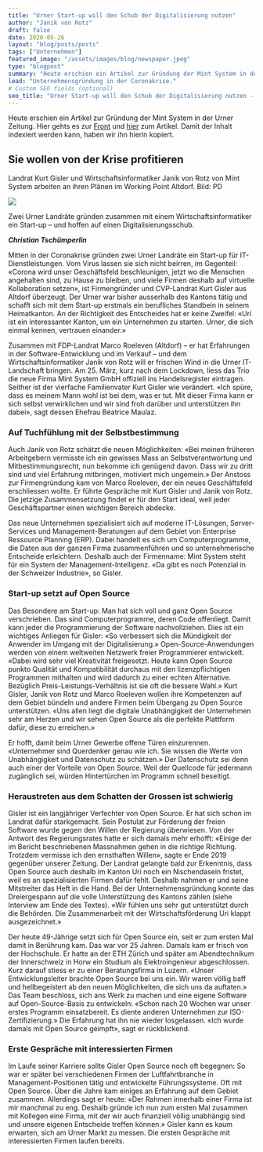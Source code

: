 ```yaml
---
title: "Urner Start-up will den Schub der Digitalisierung nutzen"
author: "Janik von Rotz"
draft: false
date: 2020-05-26
layout: "blog/posts/posts"
tags: ["Unternehmen"]
featured_image: "/assets/images/blog/newspaper.jpeg"
type: "blogpost"
summary: "Heute erschien ein Artikel zur Gründung der Mint System in der Urner Zeitung. Hier gehts es zur Front [1] und hier zum Artikel [2] . Damit der Inhalt indexiert werden kann, haben wir ihn hierin kopier..."
lead: "Unternehmensgründung in der Coronakrise."
# Custom SEO fields (optional)
seo_title: "Urner Start-up will den Schub der Digitalisierung nutzen - Mint System GmbH"
---
```


Heute erschien ein Artikel zur Gründung der Mint System in der Urner Zeitung. Hier gehts es zur [Front](https://epaper.luzernerzeitung.ch/article/268/268/2020-05-26/1/267086260) und [hier](https://epaper.luzernerzeitung.ch/article/268/268/2020-05-26/14/267084325) zum Artikel. Damit der Inhalt indexiert werden kann, haben wir ihn hierin kopiert.

## Sie wollen von der Krise profitieren

Landrat Kurt Gisler und Wirtschaftsinformatiker Janik von Rotz von Mint System arbeiten an ihren Plänen im Working Point Altdorf. Bild: PD

![](/assets/images/blog/urner-zeitung-artikel.jpg)


Zwei Urner Landräte gründen zusammen mit einem Wirtschaftsinformatiker ein Start-up – und hoffen auf einen Digitalisierungsschub.

***Christian Tschümperlin***

Mitten in der Coronakrise gründen zwei Urner Landräte ein Start-up für IT-Dienstleistungen. Vom Virus lassen sie sich nicht beirren, im Gegenteil: «Corona wird unser Geschäftsfeld beschleunigen, jetzt wo die Menschen angehalten sind, zu Hause zu bleiben, und viele Firmen deshalb auf virtuelle Kollaboration setzen», ist Firmengründer und CVP-Landrat Kurt Gisler aus Altdorf überzeugt. Der Urner war bisher ausserhalb des Kantons tätig und schafft sich mit dem Start-up erstmals ein berufliches Standbein in seinem Heimatkanton. An der Richtigkeit des Entscheides hat er keine Zweifel: «Uri ist ein interessanter Kanton, um ein Unternehmen zu starten. Urner, die sich einmal kennen, vertrauen einander.»


Zusammen mit FDP-Landrat Marco Roeleven (Altdorf) – er hat Erfahrungen in der Software-Entwicklung und im Verkauf – und dem Wirtschaftsinformatiker Janik von Rotz will er frischen Wind in die Urner IT-Landschaft bringen. Am 25. März, kurz nach dem Lockdown, liess das Trio die neue Firma Mint System GmbH offiziell ins Handelsregister eintragen. Seither ist der vierfache Familienvater Kurt Gisler wie verändert. «Ich spüre, dass es meinem Mann wohl ist bei dem, was er tut. Mit dieser Firma kann er sich selbst verwirklichen und wir sind froh darüber und unterstützen ihn dabei», sagt dessen Ehefrau Béatrice Maulaz.


### Auf Tuchfühlung mit der Selbstbestimmung
Auch Janik von Rotz schätzt die neuen Möglichkeiten: «Bei meinen früheren Arbeitgebern vermisste ich ein gewisses Mass an Selbstverantwortung und Mitbestimmungsrecht, nun bekomme ich genügend davon. Dass wir zu dritt sind und viel Erfahrung mitbringen, motiviert mich ungemein.» Der Anstoss zur Firmengründung kam von Marco Roeleven, der ein neues Geschäftsfeld erschliessen wollte. Er führte Gespräche mit Kurt Gisler und Janik von Rotz. Die jetzige Zusammensetzung findet er für den Start ideal, weil jeder Geschäftspartner einen wichtigen Bereich abdecke.


Das neue Unternehmen spezialisiert sich auf moderne IT-Lösungen, Server-Services und Management-Beratungen auf dem Gebiet von Enterprise Ressource Planning (ERP). Dabei handelt es sich um Computerprogramme, die Daten aus der ganzen Firma zusammenführen und so unternehmerische Entscheide erleichtern. Deshalb auch der Firmenname: Mint System steht für ein System der Management-Intelligenz. «Da gibt es noch Potenzial in der Schweizer Industrie», so Gisler.


### Start-up setzt auf Open Source
Das Besondere am Start-up: Man hat sich voll und ganz Open Source verschrieben. Das sind Computerprogramme, deren Code offenliegt. Damit kann jeder die Programmierung der Software nachvollziehen. Dies ist ein wichtiges Anliegen für Gisler: «So verbessert sich die Mündigkeit der Anwender im Umgang mit der Digitalisierung.» Open-Source-Anwendungen werden von einem weltweiten Netzwerk freier Programmierer entwickelt. «Dabei wird sehr viel Kreativität freigesetzt. Heute kann Open Source punkto Qualität und Kompatibilität durchaus mit den lizenzpflichtigen Programmen mithalten und wird dadurch zu einer echten Alternative. Bezüglich Preis-Leistungs-Verhältnis ist sie oft die bessere Wahl.» Kurt Gisler, Janik von Rotz und Marco Roeleven wollen ihre Kompetenzen auf dem Gebiet bündeln und andere Firmen beim Übergang zu Open Source unterstützen. «Uns allen liegt die digitale Unabhängigkeit der Unternehmen sehr am Herzen und wir sehen Open Source als die perfekte Plattform dafür, diese zu erreichen.»

Er hofft, damit beim Urner Gewerbe offene Türen einzurennen. «Unternehmer sind Querdenker genau wie ich. Sie wissen die Werte von Unabhängigkeit und Datenschutz zu schätzen.» Der Datenschutz sei denn auch einer der Vorteile von Open Source. Weil der Quellcode für jedermann zugänglich sei, würden Hintertürchen im Programm schnell beseitigt.

### Heraustreten aus dem Schatten der Grossen ist schwierig
Gisler ist ein langjähriger Verfechter von Open Source. Er hat sich schon im Landrat dafür starkgemacht. Sein Postulat zur Förderung der freien Software wurde gegen den Willen der Regierung überwiesen. Von der Antwort des Regierungsrates hatte er sich damals mehr erhofft: «Einige der im Bericht beschriebenen Massnahmen gehen in die richtige Richtung. Trotzdem vermisse ich den ernsthaften Willen», sagte er Ende 2019 gegenüber unserer Zeitung. Der Landrat gelangte bald zur Erkenntnis, dass Open Source auch deshalb im Kanton Uri noch ein Nischendasein fristet, weil es an spezialisierten Firmen dafür fehlt. Deshalb nahmen er und seine Mitstreiter das Heft in die Hand. Bei der Unternehmensgründung konnte das Dreiergespann auf die volle Unterstützung des Kantons zählen (siehe Interview am Ende des Textes). «Wir fühlen uns sehr gut unterstützt durch die Behörden. Die Zusammenarbeit mit der Wirtschaftsförderung Uri klappt ausgezeichnet.»


Der heute 49-Jährige setzt sich für Open Source ein, seit er zum ersten Mal damit in Berührung kam. Das war vor 25 Jahren. Damals kam er frisch von der Hochschule. Er hatte an der ETH Zürich und später am Abendtechnikum der Innerschweiz in Horw ein Studium als Elektroingenieur abgeschlossen. Kurz darauf stiess er zu einer Beratungsfirma in Luzern. «Unser Entwicklungsleiter brachte Open Source bei uns ein. Wir waren völlig baff und hellbegeistert ab den neuen Möglichkeiten, die sich uns da auftaten.» Das Team beschloss, sich ans Werk zu machen und eine eigene Software auf Open-Source-Basis zu entwickeln: «Schon nach 20 Wochen war unser erstes Programm einsatzbereit. Es diente anderen Unternehmen zur ISO-Zertifizierung.» Die Erfahrung hat ihn nie wieder losgelassen. «Ich wurde damals mit Open Source geimpft», sagt er rückblickend.


### Erste Gespräche mit interessierten Firmen
Im Laufe seiner Karriere sollte Gisler Open Source noch oft begegnen: So war er später bei verschiedenen Firmen der Luftfahrtbranche in Management-Positionen tätig und entwickelte Führungssysteme. Oft mit Open Source. Über die Jahre kam einiges an Erfahrung auf dem Gebiet zusammen. Allerdings sagt er heute: «Der Rahmen innerhalb einer Firma ist mir manchmal zu eng. Deshalb gründe ich nun zum ersten Mal zusammen mit Kollegen eine Firma, mit der wir auch finanziell völlig unabhängig sind und unsere eigenen Entscheide treffen können.» Gisler kann es kaum erwarten, sich am Urner Markt zu messen. Die ersten Gespräche mit interessierten Firmen laufen bereits. 